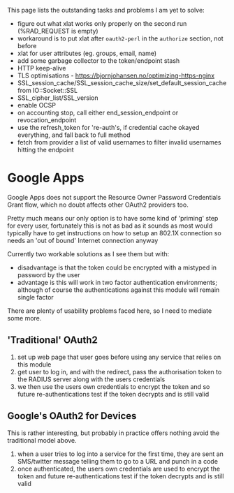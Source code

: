 This page lists the outstanding tasks and problems I am yet to solve:

 * figure out what xlat works only properly on the second run (%RAD_REQUEST is empty)
  * workaround is to put xlat after `oauth2-perl` in the `authorize` section, not before
 * xlat for user attributes (eg. groups, email, name)
 * add some garbage collector to the token/endpoint stash
 * HTTP keep-alive
 * TLS optimisations - https://bjornjohansen.no/optimizing-https-nginx
  * SSL_session_cache/SSL_session_cache_size/set_default_session_cache from IO::Socket::SSL
  * SSL_cipher_list/SSL_version
  * enable OCSP
 * on accounting stop, call either end_session_endpoint or revocation_endpoint
 * use the refresh_token for 're-auth's, if credential cache okayed everything, and fall back to full method
 * fetch from provider a list of valid usernames to filter invalid usernames hitting the endpoint

# Google Apps

Google Apps does not support the Resource Owner Password Credentials Grant flow, which no doubt affects other OAuth2 providers too.

Pretty much means our only option is to have some kind of 'priming' step for every user, fortunately this is not as bad as it sounds as most would typically have to get instructions on how to setup an 802.1X connection so needs an 'out of bound' Internet connection anyway

Currently two workable solutions as I see them but with:

 * disadvantage is that the token could be encrypted with a mistyped in password by the user
 * advantage is this will work in two factor authentication environments; although of course the authentications against this module will remain single factor

There are plenty of usability problems faced here, so I need to mediate some more.

## 'Traditional' OAuth2

1. set up web page that user goes before using any service that relies on this module
1. get user to log in, and with the redirect, pass the authorisation token to the RADIUS server along with the users credentials
1. we then use the users own credentials to encrypt the token and so future re-authentications test if the token decrypts and is still valid

## Google's OAuth2 for Devices

This is rather interesting, but probably in practice offers nothing avoid the traditional model above.

1. when a user tries to log into a service for the first time, they are sent an SMS/twitter message telling them to go to a URL and punch in a code
1. once authenticated, the users own credentials are used to encrypt the token and future re-authentications test if the token decrypts and is still valid
